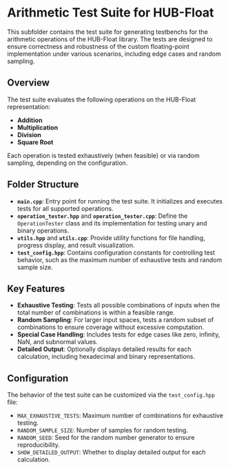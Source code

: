 # Arithmetic Test Suite for HUB-Float

This subfolder contains the test suite for generating testbenchs for the arithmetic operations of the HUB-Float library. The tests are designed to ensure correctness and robustness of the custom floating-point implementation under various scenarios, including edge cases and random sampling.

## Overview

The test suite evaluates the following operations on the HUB-Float representation:

- **Addition**
- **Multiplication**
- **Division**
- **Square Root**

Each operation is tested exhaustively (when feasible) or via random sampling, depending on the configuration.

## Folder Structure

- **`main.cpp`**: Entry point for running the test suite. It initializes and executes tests for all supported operations.
- **`operation_tester.hpp`** and **`operation_tester.cpp`**: Define the `OperationTester` class and its implementation for testing unary and binary operations.
- **`utils.hpp`** and **`utils.cpp`**: Provide utility functions for file handling, progress display, and result visualization.
- **`test_config.hpp`**: Contains configuration constants for controlling test behavior, such as the maximum number of exhaustive tests and random sample size.

## Key Features

- **Exhaustive Testing**: Tests all possible combinations of inputs when the total number of combinations is within a feasible range.
- **Random Sampling**: For larger input spaces, tests a random subset of combinations to ensure coverage without excessive computation.
- **Special Case Handling**: Includes tests for edge cases like zero, infinity, NaN, and subnormal values.
- **Detailed Output**: Optionally displays detailed results for each calculation, including hexadecimal and binary representations.

## Configuration

The behavior of the test suite can be customized via the `test_config.hpp` file:

- `MAX_EXHAUSTIVE_TESTS`: Maximum number of combinations for exhaustive testing.
- `RANDOM_SAMPLE_SIZE`: Number of samples for random testing.
- `RANDOM_SEED`: Seed for the random number generator to ensure reproducibility.
- `SHOW_DETAILED_OUTPUT`: Whether to display detailed output for each calculation.